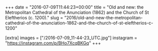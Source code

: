 +++
date = "2016-07-09T11:44:23+00:00"
title = "Old and new: the Metropolitan Cathedral of the Anunciation (1862) and the Church of St Eleftherios (c. 1200)."
slug = "2016/old-and-new-the-metropolitan-cathedral-of-the-anunciation-1862-and-the-church-of-st-eleftherios-c-1200"

[extra]
images = ["/2016-07-09_11-44-23_UTC.jpg"]
instagram = "https://instagram.com/p/BHo7XcqBKGq"
+++
